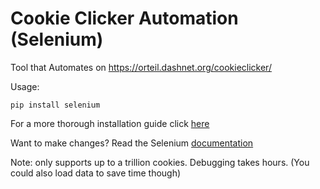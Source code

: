 # Cookie Clicker Automation (Selenium)
 Tool that Automates on https://orteil.dashnet.org/cookieclicker/



Usage:

```
pip install selenium
```

For a more thorough installation guide click [here](https://www.selenium.dev/documentation/webdriver/getting_started/)

Want to make changes? Read the Selenium [documentation](https://www.selenium.dev/documentation/)

Note: only supports up to a trillion cookies. Debugging takes hours. (You could also load data to save time though)
